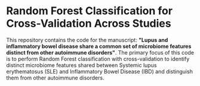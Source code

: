 # Random Forest Classification for Cross-Validation Across Studies

This repository contains the code for the manuscript: **"Lupus and inflammatory bowel disease share a common set of microbiome features distinct from other autoimmune disorders"**. The primary focus of this code is to perform Random Forest classification with cross-validation to identify distinct microbiome features shared between Systemic lupus erythematosus (SLE) and Inflammatory Bowel Disease (IBD) and distinguish them from other autoimmune disorders.

